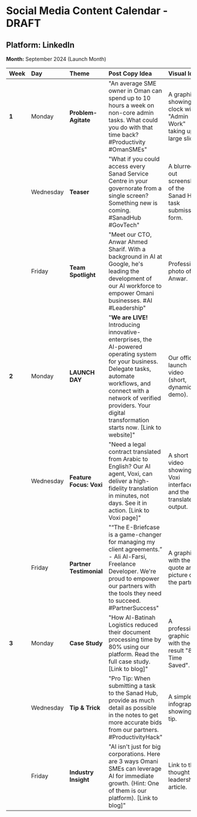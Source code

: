 
# Social Media Content Calendar - DRAFT

## Platform: LinkedIn
**Month:** September 2024 (Launch Month)

| Week | Day       | Theme               | Post Copy Idea                                                                     | Visual Idea                                        | Hashtags                                         |
| :--- | :-------- | :------------------ | :--------------------------------------------------------------------------------- | :------------------------------------------------- | :----------------------------------------------- |
| **1**  | Monday    | **Problem-Agitate** | "An average SME owner in Oman can spend up to 10 hours a week on non-core admin tasks. What could you do with that time back? #Productivity #OmanSMEs" | A graphic showing a clock with "Admin Work" taking up a large slice. | `#Oman #SME #Business #DigitalTransformation`    |
|      | Wednesday | **Teaser**          | "What if you could access every Sanad Service Centre in your governorate from a single screen? Something new is coming. #SanadHub #GovTech" | A blurred-out screenshot of the Sanad Hub task submission form. | `#OmanTech #Innovation #Fintech`                  |
|      | Friday    | **Team Spotlight**  | "Meet our CTO, Anwar Ahmed Sharif. With a background in AI at Google, he's leading the development of our AI workforce to empower Omani businesses. #AI #Leadership" | Professional photo of Anwar.                       | `#AI #OmanVision2040 #TechLeadership`            |
| **2**  | Monday    | **LAUNCH DAY**      | "**We are LIVE!** Introducing innovative-enterprises, the AI-powered operating system for your business. Delegate tasks, automate workflows, and connect with a network of verified providers. Your digital transformation starts now. [Link to website]" | Our official launch video (short, dynamic demo). | `#LaunchDay #OmanBusiness #AIforBusiness #SanadHub` |
|      | Wednesday | **Feature Focus: Voxi** | "Need a legal contract translated from Arabic to English? Our AI agent, Voxi, can deliver a high-fidelity translation in minutes, not days. See it in action. [Link to Voxi page]" | A short video showing the Voxi interface and the translated output. | `#AI #Translation #LegalTech #Oman`               |
|      | Friday    | **Partner Testimonial** | "“The E-Briefcase is a game-changer for managing my client agreements.” - Ali Al-Farsi, Freelance Developer. We're proud to empower our partners with the tools they need to succeed. #PartnerSuccess" | A graphic with the quote and a picture of the partner. | `#Freelance #Oman #Testimonial`                  |
| **3**  | Monday    | **Case Study**      | "How Al-Batinah Logistics reduced their document processing time by 80% using our platform. Read the full case study. [Link to blog]" | A professional graphic with the key result "80% Time Saved". | `#CaseStudy #Logistics #OmanSMEs #Efficiency`   |
|      | Wednesday | **Tip & Trick**       | "Pro Tip: When submitting a task to the Sanad Hub, provide as much detail as possible in the notes to get more accurate bids from our partners. #ProductivityHack" | A simple infographic showing the tip.               | `#SanadHub #Oman #Tips`                          |
|      | Friday    | **Industry Insight**  | "AI isn't just for big corporations. Here are 3 ways Omani SMEs can leverage AI for immediate growth. (Hint: One of them is our platform). [Link to blog]" | Link to the thought leadership article.            | `#AI #FutureOfWork #DigitalTransformation`       |
